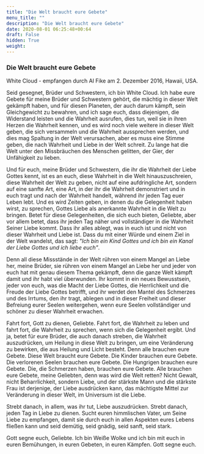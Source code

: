 ```yaml
---
title: "Die Welt braucht eure Gebete"
menu_title: ""
description: "Die Welt braucht eure Gebete"
date: 2020-08-01 06:25:48+00:64
draft: False
hidden: True
weight:
---
```

### Die Welt braucht eure Gebete

White Cloud - empfangen durch Al Fike am 2. Dezember 2016, Hawaii, USA.

Seid gesegnet, Brüder und Schwestern, ich bin White Cloud. Ich habe eure Gebete für meine Brüder und Schwestern gehört, die mächtig in dieser Welt gekämpft haben, und für diesen Planeten, der auch darum kämpft, sein Gleichgewicht zu bewahren, und ich sage euch, dass diejenigen, die Widerstand leisten und die Wahrheit ausrufen, dies tun, weil sie in ihren Herzen die Wahrheit kennen, und es wird noch viele weitere in dieser Welt geben, die sich versammeln und die Wahrheit aussprechen werden, und dies mag Spaltung in der Welt verursachen, aber es muss eine Stimme geben, die nach Wahrheit und Liebe in der Welt schreit. Zu lange hat die Welt unter den Missbräuchen des Menschen gelitten, der Gier, der Unfähigkeit zu lieben.

Und für euch, meine Brüder und Schwestern, die ihr die Wahrheit der Liebe Gottes kennt, ist es an euch, diese Wahrheit in die Welt hinauszuschreien, diese Wahrheit der Welt zu geben, nicht auf eine aufdringliche Art, sondern auf eine sanfte Art, eine Art, in der ihr die Wahrheit demonstriert und in euch tragt und nach der Wahrheit handelt, während ihr jeden Tag euer Leben lebt. Und es wird Zeiten geben, in denen du die Gelegenheit haben wirst, zu sprechen, Gottes Liebe als anerkannte Wahrheit in die Welt zu bringen. Betet für diese Gelegenheiten, die sich euch bieten, Geliebte, aber vor allem betet, dass ihr jeden Tag näher und vollständiger in die Wahrheit Seiner Liebe kommt. Dass ihr alles ablegt, was in euch ist und nicht von dieser Wahrheit und Liebe ist. Dass du mit einer Würde und einem Ziel in der Welt wandelst, das sagt: *"Ich bin ein Kind Gottes und ich bin ein Kanal der Liebe Gottes und ich liebe euch"*.

Denn all diese Missstände in der Welt rühren von einem Mangel an Liebe her, meine Brüder, sie rühren von einem Mangel an Liebe her und jeder von euch hat mit genau diesem Thema gekämpft, denn die ganze Welt kämpft damit und ihr habt viel überwunden. Ihr kommt in ein neues Bewusstsein, jeder von euch, was die Macht der Liebe Gottes, die Herrlichkeit und die Freude der Liebe Gottes betrifft, und ihr werdet den Mantel des Schmerzes und des Irrtums, den ihr tragt, ablegen und in dieser Freiheit und dieser Befreiung eurer Seelen weitergehen, wenn eure Seelen vollständiger und schöner zu dieser Wahrheit erwachen.

Fahrt fort, Gott zu dienen, Geliebte. Fahrt fort, die Wahrheit zu leben und fahrt fort, die Wahrheit zu sprechen, wenn sich die Gelegenheit ergibt. Und ja, betet für eure Brüder, die auch danach streben, die Wahrheit auszudrücken, um Heilung in diese Welt zu bringen, um eine Veränderung zu bewirken, die aus Heilung und Licht besteht. Denn alle brauchen eure Gebete. Diese Welt braucht eure Gebete. Die Kinder brauchen eure Gebete. Die verlorenen Seelen brauchen eure Gebete. Die Hungrigen brauchen eure Gebete. Die, die Schmerzen haben, brauchen eure Gebete. Alle brauchen eure Gebete, meine Geliebten, denn was wird die Welt retten? Nicht Gewalt, nicht Beharrlichkeit, sondern Liebe, und der stärkste Mann und die stärkste Frau ist derjenige, der Liebe ausdrücken kann, das mächtigste Mittel zur Veränderung in dieser Welt, im Universum ist die Liebe.

Strebt danach, in allem, was ihr tut, Liebe auszudrücken. Strebt danach, jeden Tag in Liebe zu dienen. Sucht euren himmlischen Vater, um Seine Liebe zu empfangen, damit sie durch euch in allen Aspekten eures Lebens fließen kann und seid demütig, seid gnädig, seid sanft, seid stark.

Gott segne euch, Geliebte. Ich bin Weiße Wolke und ich bin mit euch in euren Bemühungen, in euren Gebeten, in euren Kämpfen. Gott segne euch.
